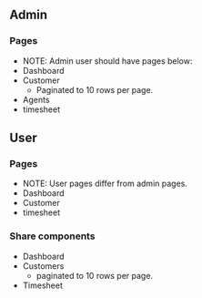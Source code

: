 ## Admin ###
### Pages ###
- NOTE: Admin user should have pages below: 
- Dashboard
- Customer
    - Paginated to 10 rows per page. 
- Agents
- timesheet


## User ##
### Pages ###
- NOTE: User pages differ from admin pages. 
- Dashboard
- Customer
- timesheet



### Share components ###
- Dashboard
- Customers
    - paginated to 10 rows per page.
- Timesheet
